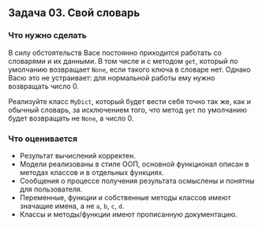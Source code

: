 ## Задача 03. Свой словарь
### Что нужно сделать
В силу обстоятельств Васе постоянно приходится работать со словарями и их данными. 
В том числе и с методом `get`, который по умолчанию возвращает `None`, 
если такого ключа в словаре нет. Однако Васю это не устраивает: 
для нормальной работы ему нужно возвращать число 0.

Реализуйте класс `MyDict`, который будет вести себя точно так же, 
как и обычный словарь, за исключением того, 
что метод `get` по умолчанию будет возвращать не `None`, а число 0.

### Что оценивается
- Результат вычислений корректен.
- Модели реализованы в стиле ООП, основной функционал описан в методах классов и в отдельных функциях.
- Сообщения о процессе получения результата осмыслены и понятны для пользователя.
- Переменные, функции и собственные методы классов имеют значащие имена, а не `a`, `b`, `c`, `d`.
- Классы и методы/функции имеют прописанную документацию.

